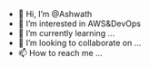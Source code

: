 - 👋 Hi, I’m @Ashwath
- 👀 I’m interested in AWS&DevOps
- 🌱 I’m currently learning ...
- 💞️ I’m looking to collaborate on ...
- 📫 How to reach me ...

<!---
Ashwath2610/Ashwath2610 is a ✨ special ✨ repository because its `README.md` (this file) appears on your GitHub profile.
You can click the Preview link to take a look at your changes.
--->
